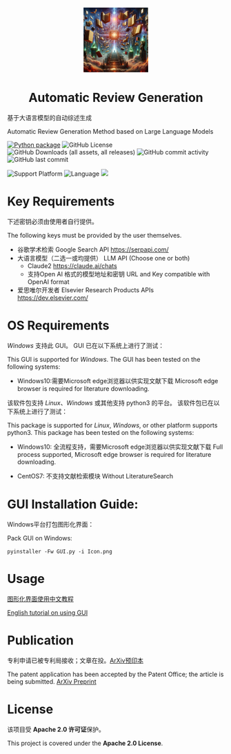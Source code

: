 <p align="center">
  <img src="https://github.com/Invalid-Null/AutomaticReviewGeneration/blob/main/Icon.png" height="150">
</p>


<h1 align="center">
  Automatic Review Generation
</h1>

基于大语言模型的自动综述生成

Automatic Review Generation Method based on Large Language Models


[![Python package](https://github.com/Invalid-Null/AutomaticReviewGeneration/actions/workflows/python-package.yml/badge.svg)](https://github.com/Invalid-Null/AutomaticReviewGeneration/actions/workflows/python-package.yml)
![GitHub License](https://img.shields.io/github/license/Invalid-Null/AutomaticReviewGeneration?logo=github)
![GitHub Downloads (all assets, all releases)](https://img.shields.io/github/downloads/Invalid-Null/AutomaticReviewGeneration/total)
![GitHub commit activity](https://img.shields.io/github/commit-activity/t/Invalid-Null/AutomaticReviewGeneration)
![GitHub last commit](https://img.shields.io/github/last-commit/Invalid-Null/AutomaticReviewGeneration)


![Support Platform](https://img.shields.io/badge/GUI%20Platform-Windows-lightgrey.svg)
![Language](https://img.shields.io/badge/Language-Python3-yellow.svg)
![](https://img.shields.io/badge/-Python-3776AB?style=flat-square&logo=Python&logoColor=ffffff) 


# Key Requirements

下述密钥必须由使用者自行提供。

The following keys must be provided by the user themselves.

 - 谷歌学术检索 Google Search API https://serpapi.com/
 - 大语言模型（二选一或均提供） LLM API (Choose one or both)
   - Claude2 https://claude.ai/chats
   - 支持Open AI 格式的模型地址和密钥 URL and Key compatible with OpenAI format
 - 爱思唯尔开发者 Elsevier Research Products APIs https://dev.elsevier.com/

# OS Requirements

*Windows* 支持此 GUI。 GUI 已在以下系统上进行了测试：

This GUI is supported for *Windows*. The GUI has been tested on the following systems:

+ Windows10:需要Microsoft edge浏览器以供实现文献下载 Microsoft edge browser is required for literature downloading.

该软件包支持 *Linux*、*Windows* 或其他支持 python3 的平台。 该软件包已在以下系统上进行了测试：

This package is supported for  *Linux*, *Windows*, or other platform supports python3. This package has been tested on the following systems:

+ Windows10: 全流程支持，需要Microsoft edge浏览器以供实现文献下载 Full process supported, Microsoft edge browser is required for literature downloading. 

+ CentOS7: 不支持文献检索模块 Without LiteratureSearch



# GUI Installation Guide:
Windows平台打包图形化界面：

Pack GUI on Windows:
```
pyinstaller -Fw GUI.py -i Icon.png
```


# Usage

[图形化界面使用中文教程](doc/GUI使用教程.md)

[English tutorial on using GUI](doc/GUI_tutorial.md)


# Publication

专利申请已被专利局接收；文章在投。[ArXiv预印本](https://arxiv.org/abs/2407.20906)

The patent application has been accepted by the Patent Office; the article is being submitted. [ArXiv Preprint](https://arxiv.org/abs/2407.20906)


# License

该项目受 **Apache 2.0 许可证**保护。

This project is covered under the **Apache 2.0 License**.
